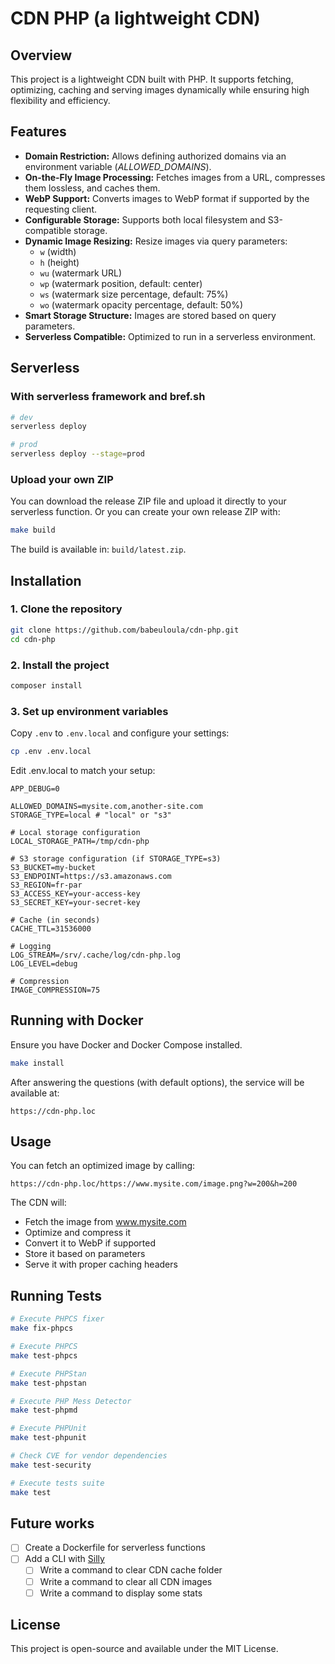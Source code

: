 # CDN PHP (a lightweight CDN)

## Overview

This project is a lightweight CDN built with PHP.
It supports fetching, optimizing, caching and serving images dynamically while ensuring high flexibility and efficiency.

## Features

- **Domain Restriction:** Allows defining authorized domains via an environment variable (_ALLOWED_DOMAINS_).
- **On-the-Fly Image Processing:** Fetches images from a URL, compresses them lossless, and caches them.
- **WebP Support:** Converts images to WebP format if supported by the requesting client.
- **Configurable Storage:** Supports both local filesystem and S3-compatible storage.
- **Dynamic Image Resizing:** Resize images via query parameters:
  - `w` (width)
  - `h` (height)
  - `wu` (watermark URL)
  - `wp` (watermark position, default: center)
  - `ws` (watermark size percentage, default: 75%)
  - `wo` (watermark opacity percentage, default: 50%)
- **Smart Storage Structure:** Images are stored based on query parameters.
- **Serverless Compatible:** Optimized to run in a serverless environment.

## Serverless

### With serverless framework and bref.sh

```bash
# dev
serverless deploy

# prod
serverless deploy --stage=prod
```

### Upload your own ZIP

You can download the release ZIP file and upload it directly to your serverless function.
Or you can create your own release ZIP with:

```bash
make build
```

The build is available in: `build/latest.zip`.

## Installation

### 1. Clone the repository

```bash
git clone https://github.com/babeuloula/cdn-php.git
cd cdn-php
```

### 2. Install the project

```bash
composer install
```

### 3. Set up environment variables

Copy `.env` to `.env.local` and configure your settings:

```bash
cp .env .env.local
```

Edit .env.local to match your setup:

```
APP_DEBUG=0

ALLOWED_DOMAINS=mysite.com,another-site.com
STORAGE_TYPE=local # "local" or "s3"

# Local storage configuration
LOCAL_STORAGE_PATH=/tmp/cdn-php

# S3 storage configuration (if STORAGE_TYPE=s3)
S3_BUCKET=my-bucket
S3_ENDPOINT=https://s3.amazonaws.com
S3_REGION=fr-par
S3_ACCESS_KEY=your-access-key
S3_SECRET_KEY=your-secret-key

# Cache (in seconds)
CACHE_TTL=31536000

# Logging
LOG_STREAM=/srv/.cache/log/cdn-php.log
LOG_LEVEL=debug

# Compression
IMAGE_COMPRESSION=75
```

## Running with Docker

Ensure you have Docker and Docker Compose installed.

```bash
make install
```

After answering the questions (with default options), the service will be available at:

```
https://cdn-php.loc
```

## Usage

You can fetch an optimized image by calling:

```
https://cdn-php.loc/https://www.mysite.com/image.png?w=200&h=200
```

The CDN will:
- Fetch the image from www.mysite.com
- Optimize and compress it
- Convert it to WebP if supported
- Store it based on parameters
- Serve it with proper caching headers

## Running Tests

```bash
# Execute PHPCS fixer
make fix-phpcs

# Execute PHPCS
make test-phpcs

# Execute PHPStan
make test-phpstan

# Execute PHP Mess Detector
make test-phpmd

# Execute PHPUnit
make test-phpunit

# Check CVE for vendor dependencies
make test-security

# Execute tests suite
make test
```

## Future works

- [ ] Create a Dockerfile for serverless functions
- [ ] Add a CLI with [Silly](https://github.com/mnapoli/silly)
  - [ ] Write a command to clear CDN cache folder
  - [ ] Write a command to clear all CDN images
  - [ ] Write a command to display some stats

## License

This project is open-source and available under the MIT License.
